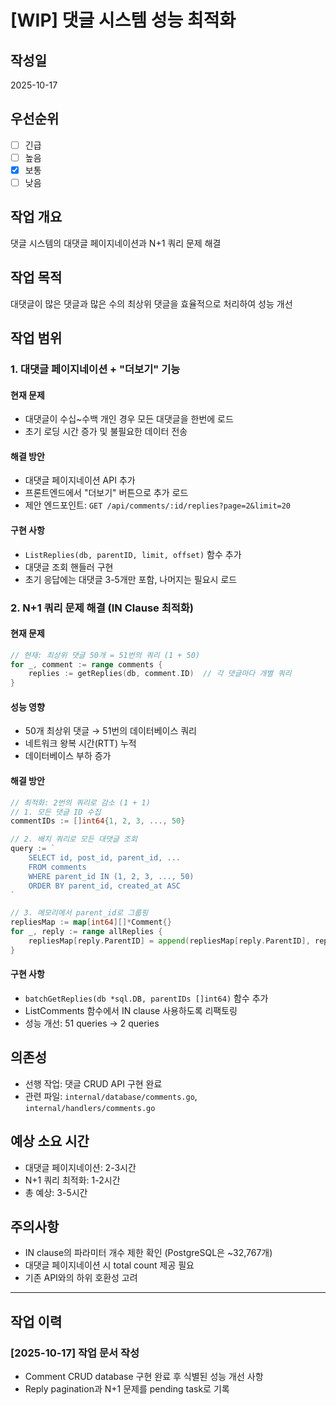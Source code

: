 # [WIP] 댓글 시스템 성능 최적화

## 작성일
2025-10-17

## 우선순위
- [ ] 긴급
- [ ] 높음
- [x] 보통
- [ ] 낮음

## 작업 개요
댓글 시스템의 대댓글 페이지네이션과 N+1 쿼리 문제 해결

## 작업 목적
대댓글이 많은 댓글과 많은 수의 최상위 댓글을 효율적으로 처리하여 성능 개선

## 작업 범위

### 1. 대댓글 페이지네이션 + "더보기" 기능

#### 현재 문제
- 대댓글이 수십~수백 개인 경우 모든 대댓글을 한번에 로드
- 초기 로딩 시간 증가 및 불필요한 데이터 전송

#### 해결 방안
- 대댓글 페이지네이션 API 추가
- 프론트엔드에서 "더보기" 버튼으로 추가 로드
- 제안 엔드포인트: `GET /api/comments/:id/replies?page=2&limit=20`

#### 구현 사항
- `ListReplies(db, parentID, limit, offset)` 함수 추가
- 대댓글 조회 핸들러 구현
- 초기 응답에는 대댓글 3-5개만 포함, 나머지는 필요시 로드

### 2. N+1 쿼리 문제 해결 (IN Clause 최적화)

#### 현재 문제
```go
// 현재: 최상위 댓글 50개 = 51번의 쿼리 (1 + 50)
for _, comment := range comments {
    replies := getReplies(db, comment.ID)  // 각 댓글마다 개별 쿼리
}
```

#### 성능 영향
- 50개 최상위 댓글 → 51번의 데이터베이스 쿼리
- 네트워크 왕복 시간(RTT) 누적
- 데이터베이스 부하 증가

#### 해결 방안
```go
// 최적화: 2번의 쿼리로 감소 (1 + 1)
// 1. 모든 댓글 ID 수집
commentIDs := []int64{1, 2, 3, ..., 50}

// 2. 배치 쿼리로 모든 대댓글 조회
query := `
    SELECT id, post_id, parent_id, ...
    FROM comments
    WHERE parent_id IN (1, 2, 3, ..., 50)
    ORDER BY parent_id, created_at ASC
`

// 3. 메모리에서 parent_id로 그룹핑
repliesMap := map[int64][]*Comment{}
for _, reply := range allReplies {
    repliesMap[reply.ParentID] = append(repliesMap[reply.ParentID], reply)
}
```

#### 구현 사항
- `batchGetReplies(db *sql.DB, parentIDs []int64)` 함수 추가
- ListComments 함수에서 IN clause 사용하도록 리팩토링
- 성능 개선: 51 queries → 2 queries

## 의존성
- 선행 작업: 댓글 CRUD API 구현 완료
- 관련 파일: `internal/database/comments.go`, `internal/handlers/comments.go`

## 예상 소요 시간
- 대댓글 페이지네이션: 2-3시간
- N+1 쿼리 최적화: 1-2시간
- 총 예상: 3-5시간

## 주의사항
- IN clause의 파라미터 개수 제한 확인 (PostgreSQL은 ~32,767개)
- 대댓글 페이지네이션 시 total count 제공 필요
- 기존 API와의 하위 호환성 고려

---

## 작업 이력

### [2025-10-17] 작업 문서 작성
- Comment CRUD database 구현 완료 후 식별된 성능 개선 사항
- Reply pagination과 N+1 문제를 pending task로 기록

